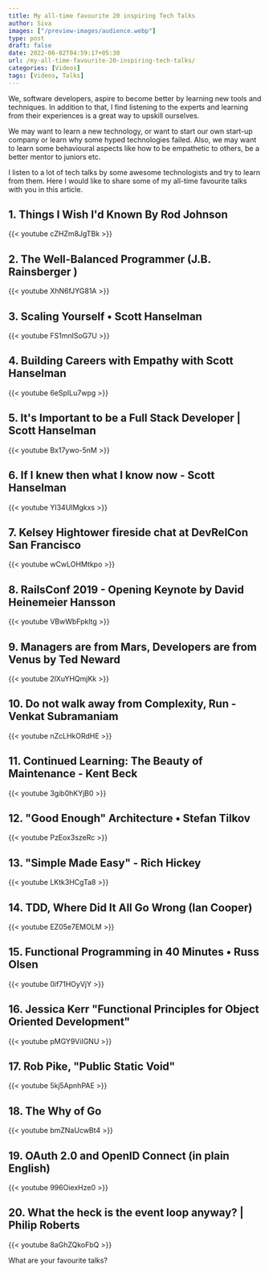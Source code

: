 ```yaml
---
title: My all-time favourite 20 inspiring Tech Talks
author: Siva
images: ["/preview-images/audience.webp"]
type: post
draft: false
date: 2022-06-02T04:59:17+05:30
url: /my-all-time-favourite-20-inspiring-tech-talks/
categories: [Videos]
tags: [Videos, Talks]
---
```

We, software developers, aspire to become better by learning new tools and techniques.
In addition to that, I find listening to the experts and learning from their experiences is a great way to upskill ourselves.

We may want to learn a new technology, or want to start our own start-up company or learn why some hyped technologies failed.
Also, we may want to learn some behavioural aspects like how to be empathetic to others, be a better mentor to juniors etc.

I listen to a lot of tech talks by some awesome technologists and try to learn from them.
Here I would like to share some of my all-time favourite talks with you in this article.

## 1. Things I Wish I'd Known By Rod Johnson

{{< youtube cZHZm8JgTBk >}}

## 2. The Well-Balanced Programmer (J.B. Rainsberger )
{{< youtube XhN6fJYG81A >}}

## 3. Scaling Yourself • Scott Hanselman
{{< youtube FS1mnISoG7U >}}

## 4. Building Careers with Empathy with Scott Hanselman
{{< youtube 6eSpILu7wpg >}}

## 5. It's Important to be a Full Stack Developer | Scott Hanselman
{{< youtube Bx17ywo-5nM >}}

## 6. If I knew then what I know now - Scott Hanselman
{{< youtube YI34UIMgkxs >}}

## 7. Kelsey Hightower fireside chat at DevRelCon San Francisco
{{< youtube wCwLOHMtkpo >}}

## 8. RailsConf 2019 - Opening Keynote by David Heinemeier Hansson
{{< youtube VBwWbFpkltg >}}

## 9. Managers are from Mars, Developers are from Venus by Ted Neward
{{< youtube 2lXuYHQmjKk >}}

## 10. Do not walk away from Complexity, Run - Venkat Subramaniam
{{< youtube nZcLHkORdHE >}}

## 11. Continued Learning: The Beauty of Maintenance - Kent Beck
{{< youtube 3gib0hKYjB0 >}}

## 12. "Good Enough" Architecture • Stefan Tilkov
{{< youtube PzEox3szeRc >}}

## 13. "Simple Made Easy" - Rich Hickey
{{< youtube LKtk3HCgTa8 >}}

## 14. TDD, Where Did It All Go Wrong (Ian Cooper)
{{< youtube EZ05e7EMOLM >}}

## 15. Functional Programming in 40 Minutes • Russ Olsen
{{< youtube 0if71HOyVjY >}}

## 16. Jessica Kerr "Functional Principles for Object Oriented Development"
{{< youtube pMGY9ViIGNU >}}

## 17. Rob Pike, "Public Static Void"
{{< youtube 5kj5ApnhPAE >}}

## 18. The Why of Go
{{< youtube bmZNaUcwBt4 >}}

## 19. OAuth 2.0 and OpenID Connect (in plain English)
{{< youtube 996OiexHze0 >}}

## 20. What the heck is the event loop anyway? | Philip Roberts
{{< youtube 8aGhZQkoFbQ >}}

What are your favourite talks?
